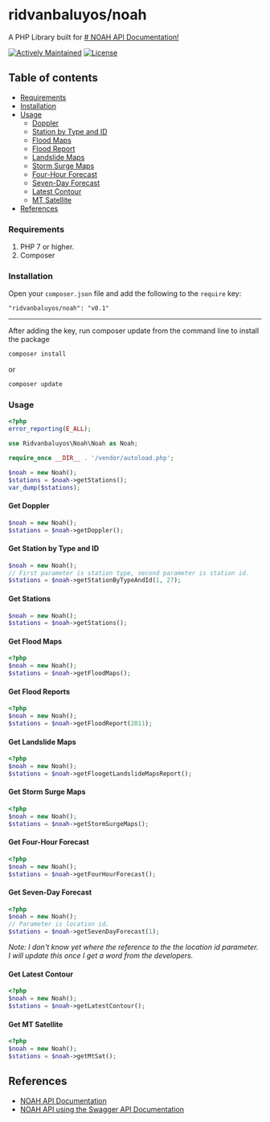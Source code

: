 
# ridvanbaluyos/noah
A PHP Library built for [# NOAH API Documentation!](http://noah.up.edu.ph/apidocs/) 

[![Actively Maintained](https://maintained.tech/badge.svg)](https://maintained.tech/) [![License](https://poser.pugx.org/ridvanbaluyos/haveibeenpwned/license)](https://packagist.org/packages/ridvanbaluyos/haveibeenpwned)

## Table of contents ##
- [Requirements](#requirements)
- [Installation](#installation)
- [Usage](#usage)
	- [Doppler](#get-doppler)
	- [Station by Type and ID](#get-station-by-type-and-id)
	- [Flood Maps](#get-flood-maps)
	- [Flood Report](#get-flood-report)
	- [Landslide Maps](#get-landslide-maps)
	- [Storm Surge Maps](#get-storm-surge-maps)
	- [Four-Hour Forecast](#get-four-hour-forecast)
	- [Seven-Day Forecast](#get-seven-day-forecast)
	- [Latest Contour](#get-latest-contour)
	- [MT Satellite](#get-mt-satellite)
- [References](#references)

### Requirements ###
1. PHP 7 or higher.
2.  Composer

### Installation ###
Open your `composer.json` file and add the following to the `require` key:

	"ridvanbaluyos/noah": "v0.1"

---

After adding the key, run composer update from the command line to install the package

```bash
composer install
```

or

```bash
composer update
```

### Usage ##
```php
<?php
error_reporting(E_ALL);

use Ridvanbaluyos\Noah\Noah as Noah;

require_once __DIR__ . '/vendor/autoload.php';

$noah = new Noah();
$stations = $noah->getStations();
var_dump($stations);
```

#### Get Doppler
```php
$noah = new Noah();
$stations = $noah->getDoppler();
```

#### Get Station by Type and ID
```php
$noah = new Noah();
// First parameter is station type, second parameter is station id.
$stations = $noah->getStationByTypeAndId(1, 27); 
```

#### Get Stations
```php
$noah = new Noah();
$stations = $noah->getStations();
```

#### Get Flood Maps
```php
<?php
$noah = new Noah();
$stations = $noah->getFloodMaps();
```

#### Get Flood Reports
```php
<?php
$noah = new Noah();
$stations = $noah->getFloodReport(2011);
```

#### Get Landslide Maps
```php
<?php
$noah = new Noah();
$stations = $noah->getFloogetLandslideMapsReport();
```

#### Get Storm Surge Maps
```php
<?php
$noah = new Noah();
$stations = $noah->getStormSurgeMaps();
```

#### Get Four-Hour Forecast
```php
<?php
$noah = new Noah();
$stations = $noah->getFourHourForecast();
```

#### Get Seven-Day Forecast
```php
<?php
$noah = new Noah();
// Parameter is location id.
$stations = $noah->getSevenDayForecast(1); 
```
*Note: I don't know yet where the reference to the the location id parameter. I will update this once I get a word from the developers.*

#### Get Latest Contour
```php
<?php
$noah = new Noah();
$stations = $noah->getLatestContour();
```

#### Get MT Satellite
```php
<?php
$noah = new Noah();
$stations = $noah->getMtSat();
```

## References
* [NOAH API Documentation](http://noah.up.edu.ph/apidocs/)
* [NOAH API using the Swagger API Documentation](https://app.swaggerhub.com/apis/ridvanbaluyos/project-noah/0.0.1#/Others/getSatelliteData)
